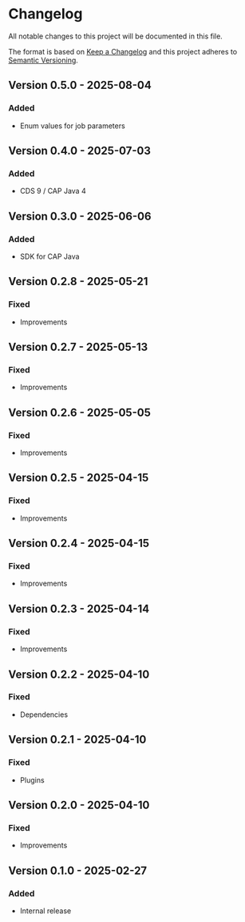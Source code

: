 # Changelog

All notable changes to this project will be documented in this file.

The format is based on [Keep a Changelog](http://keepachangelog.com/en/1.0.0/)
and this project adheres to [Semantic Versioning](http://semver.org/spec/v2.0.0.html).

## Version 0.5.0 - 2025-08-04

### Added

- Enum values for job parameters

## Version 0.4.0 - 2025-07-03

### Added

- CDS 9 / CAP Java 4

## Version 0.3.0 - 2025-06-06

### Added

- SDK for CAP Java

## Version 0.2.8 - 2025-05-21

### Fixed

- Improvements

## Version 0.2.7 - 2025-05-13

### Fixed

- Improvements

## Version 0.2.6 - 2025-05-05

### Fixed

- Improvements

## Version 0.2.5 - 2025-04-15

### Fixed

- Improvements

## Version 0.2.4 - 2025-04-15

### Fixed

- Improvements

## Version 0.2.3 - 2025-04-14

### Fixed

- Improvements

## Version 0.2.2 - 2025-04-10

### Fixed

- Dependencies

## Version 0.2.1 - 2025-04-10

### Fixed

- Plugins

## Version 0.2.0 - 2025-04-10

### Fixed

- Improvements

## Version 0.1.0 - 2025-02-27

### Added

- Internal release
